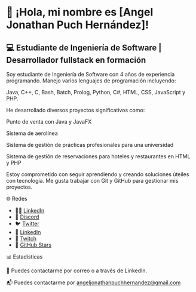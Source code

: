 # 👋 ¡Hola, mi nombre es [Angel Jonathan Puch Hernández]!

## 💻 Estudiante de Ingeniería de Software | Desarrollador fullstack en formación

Soy estudiante de Ingeniería de Software con 4 años de experiencia programando. Manejo varios lenguajes de programación incluyendo:

Java, C++, C, Bash, Batch, Prolog, Python, C#, HTML, CSS, JavaScript y PHP.

He desarrollado diversos proyectos significativos como:

Punto de venta con Java y JavaFX

Sistema de aerolínea

Sistema de gestión de prácticas profesionales para una universidad

Sistema de gestión de reservaciones para hoteles y restaurantes en HTML y PHP

Estoy comprometido con seguir aprendiendo y creando soluciones úteiles con tecnología. Me gusta trabajar con Git y GitHub para gestionar mis proyectos.

🌐 Redes

- 👨‍💼 [LinkedIn](www.linkedin.com/in/puch-hernandez-angel-jonathan-5500322b4)
- 💬 [Discord](https://discord.gg/tuinvitación)
- 🐦 [Twitter](https://twitter.com/tuusuario)
- 💼 [LinkedIn](https://linkedin.com/in/tuusuario)
- 🧠 [Twitch](https://twitch.tv/tuusuario)
- 🌟 [GitHub Stars](https://github.com/TU_USUARIO?tab=repositories)

📊 Estadísticas



📧 Puedes contactarme por correo o a través de LinkedIn.

📬 Puedes contactarme por [angeljonathanpuchhernandez@gmail.com](angeljonathanpuchhernandez@gmail.com)
